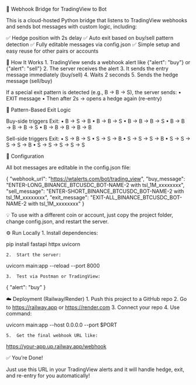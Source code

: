🔧 Webhook Bridge for TradingView to Bot

This is a cloud-hosted Python bridge that listens to TradingView webhooks and sends bot messages with custom logic, including:

✅ Hedge position with 2s delay
✅ Auto exit based on buy/sell pattern detection
✅ Fully editable messages via config.json
✅ Simple setup and easy reuse for other pairs or accounts

🚀 How It Works
	1.	TradingView sends a webhook alert like {"alert": "buy"} or {"alert": "sell"}
	2.	The server receives the alert
	3.	It sends the entry message immediately (buy/sell)
	4.	Waits 2 seconds
	5.	Sends the hedge message (sell/buy)

If a special exit pattern is detected (e.g., B → B → S), the server sends:
	•	EXIT message
	•	Then after 2s → opens a hedge again (re-entry)

🧠 Pattern-Based Exit Logic

Buy-side triggers Exit:
	•	B → S → B
	•	B → B → S
	•	B → B → B → S
	•	B → B → B → B → S
	•	B → B → B → B → B

Sell-side triggers Exit:
	•	S → B → S
	•	S → S → B
	•	S → S → S → B
	•	S → S → S → S → B
	•	S → S → S → S → S

🔧 Configuration

All bot messages are editable in the config.json file:

{
  "webhook_url": "https://wtalerts.com/bot/trading_view",
  "buy_message": "ENTER-LONG_BINANCE_BTCUSDC_BOT-NAME-2 with tsl_1M_xxxxxxxx",
  "sell_message": "ENTER-SHORT_BINANCE_BTCUSDC_BOT-NAME-2 with tsl_1M_xxxxxxxx",
  "exit_message": "EXIT-ALL_BINANCE_BTCUSDC_BOT-NAME-2 with tsl_1M_xxxxxxxx"
}

💡 To use with a different coin or account, just copy the project folder, change config.json, and restart the server.

⚙️ Run Locally
	1.	Install dependencies:

pip install fastapi httpx uvicorn

	2.	Start the server:

uvicorn main:app --reload --port 8000

	3.	Test via Postman or TradingView:

{ "alert": "buy" }

☁️ Deployment (Railway/Render)
	1.	Push this project to a GitHub repo
	2.	Go to https://railway.app or https://render.com
	3.	Connect your repo
	4.	Use command:

uvicorn main:app --host 0.0.0.0 --port $PORT

	5.	Get the final webhook URL like:

https://your-app.up.railway.app/webhook

✅ You’re Done!

Just use this URL in your TradingView alerts and it will handle hedge, exit, and re-entry for you automatically!